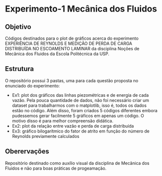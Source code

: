# Experimento-1 Mecânica dos Fluidos

## Objetivo
Códigos destinados para o plot de gráficos acerca do experimento EXPERIÊNCIA DE REYNOLDS E MEDIÇÃO DE PERDA DE CARGA DISTRIBUÍDA NO ESCOAMENTO LAMINAR da disciplina Noções
de Mecânica dos Fluidos da Escola Politécnica da USP.

## Estrutura
O repositório possui 3 pastas, uma para cada questão proposta no enunciado do experimento:
- Ex1: plot dos gráficos das linhas piezométricas e de energia de cada vazão. Pela pouca quantidade de dados, não foi necessário criar um dataset para trabalharmos com o matplotlib, isso é, todos os dados estão no código. Além disso, foram criados 5 códigos diferentes embora pudessemos gerar facilmente 5 gráficos em apenas um código. O motivo disso é para melhor compreensão didática.
- Ex2: plot da relação entre vazão e perda de carga distribuída
- Ex3: gráfico bilogarítmico do fator de atrito em função do número de Reynolds previamente calculados

## Oberervações
Repositório destinado como auxílio visual da disciplina de Mecânica dos Fluidos e não para boas práticas de progeamação.
